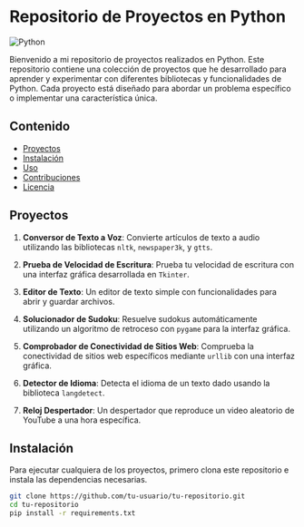 # Repositorio de Proyectos en Python

![Python](https://www.python.org/static/community_logos/python-logo-master-v3-TM.png)

Bienvenido a mi repositorio de proyectos realizados en Python. Este repositorio contiene una colección de proyectos que he desarrollado para aprender y experimentar con diferentes bibliotecas y funcionalidades de Python. Cada proyecto está diseñado para abordar un problema específico o implementar una característica única.

## Contenido

- [Proyectos](#proyectos)
- [Instalación](#instalación)
- [Uso](#uso)
- [Contribuciones](#contribuciones)
- [Licencia](#licencia)

## Proyectos

1. **Conversor de Texto a Voz**: Convierte artículos de texto a audio utilizando las bibliotecas `nltk`, `newspaper3k`, y `gtts`.

2. **Prueba de Velocidad de Escritura**: Prueba tu velocidad de escritura con una interfaz gráfica desarrollada en `Tkinter`.

3. **Editor de Texto**: Un editor de texto simple con funcionalidades para abrir y guardar archivos.

4. **Solucionador de Sudoku**: Resuelve sudokus automáticamente utilizando un algoritmo de retroceso con `pygame` para la interfaz gráfica.

5. **Comprobador de Conectividad de Sitios Web**: Comprueba la conectividad de sitios web específicos mediante `urllib` con una interfaz gráfica.

6. **Detector de Idioma**: Detecta el idioma de un texto dado usando la biblioteca `langdetect`.

7. **Reloj Despertador**: Un despertador que reproduce un video aleatorio de YouTube a una hora específica.

## Instalación

Para ejecutar cualquiera de los proyectos, primero clona este repositorio e instala las dependencias necesarias.

```bash
git clone https://github.com/tu-usuario/tu-repositorio.git
cd tu-repositorio
pip install -r requirements.txt
